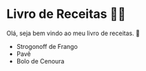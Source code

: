 # Livro de Receitas :man_cook:

Olá, seja bem vindo ao meu livro de receitas. :wave:

- Strogonoff de Frango
- Pavê
- Bolo de Cenoura
